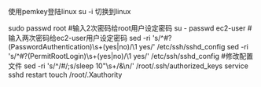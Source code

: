使用pemkey登陆linux su -i 切换到linux


sudo passwd root #输入2次密码给root用户设定密码
su -
passwd ec2-user #输入两次密码给ec2-user用户设定密码
sed -ri 's/^#?(PasswordAuthentication)\s+(yes|no)/\1 yes/' /etc/ssh/sshd_config
sed -ri 's/^#?(PermitRootLogin)\s+(yes|no)/\1 yes/' /etc/ssh/sshd_config #修改配置文件
sed -ri 's/^/#/;s/sleep 10"\s+/&\n/' /root/.ssh/authorized_keys
service sshd restart
touch /root/.Xauthority